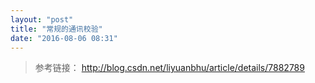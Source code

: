 ```yaml
---
layout: "post"
title: "常规的通讯校验"
date: "2016-08-06 08:31"
---
```




<!-- more -->



> 参考链接：
> http://blog.csdn.net/liyuanbhu/article/details/7882789
